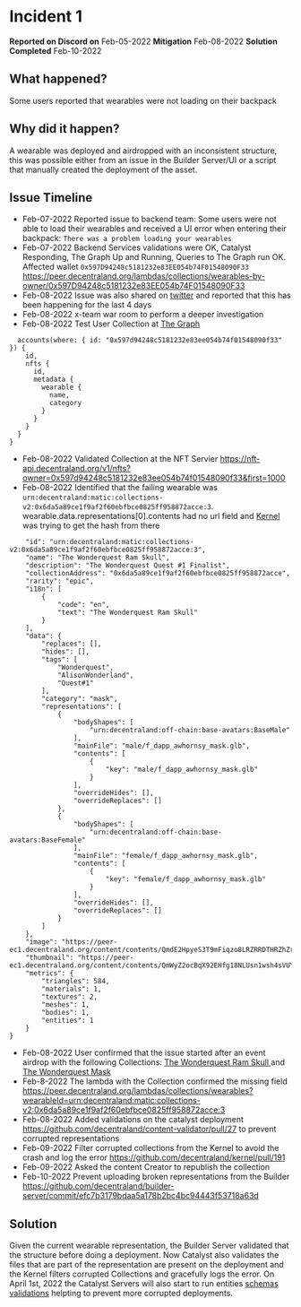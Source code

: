 # Incident 1

**Reported on Discord on** Feb-05-2022
**Mitigation** Feb-08-2022 
**Solution Completed** Feb-10-2022

## What happened?
Some users reported that wearables were not loading on their backpack

## Why did it happen?
A wearable was deployed and airdropped with an inconsistent structure, this was possible either from an issue in the Builder Server/UI or a script that manually created the deployment of the asset.

## Issue Timeline

- Feb-07-2022 Reported issue to backend team: Some users were not able to load their wearables and received a UI error when entering their backpack: `There was a problem loading your wearables`
- Feb-07-2022 Backend Services validations were OK, Catalyst Responding, The Graph Up and Running, Queries to The Graph run OK.  
Affected wallet `0x597D94248c5181232e83EE054b74F01548090F33`
https://peer.decentraland.org/lambdas/collections/wearables-by-owner/0x597D94248c5181232e83EE054b74F01548090F33 
- Feb-08-2022 Issue was also shared on [twitter](https://twitter.com/SlywestYo/status/1491092879510769665?s=20&t=HeFsRw5YBCgJG2UxK7adnA) and reported that this has been happening for the last 4 days
- Feb-08-2022 x-team war room to perform a deeper investigation 
- Feb-08-2022 Test User Collection at [The Graph](https://thegraph.com/hosted-service/subgraph/decentraland/collections-matic-mainnet
)
```{
  accounts(where: { id: "0x597d94248c5181232e83ee054b74f01548090f33" }) {
    id,
    nfts {
      id,
      metadata {
        wearable {
          name,
          category
        }
      }
    }
  }
}
```
- Feb-08-2022 Validated Collection at the NFT Servier https://nft-api.decentraland.org/v1/nfts?owner=0x597d94248c5181232e83ee054b74f01548090f33&first=1000
- Feb-08-2022 Identified that the failing wearable was `urn:decentraland:matic:collections-v2:0x6da5a89ce1f9af2f60ebfbce0825ff958872acce:3`. wearable.data.representations[0].contents had no url field and [Kernel](https://github.com/decentraland/kernel/blob/main/packages/shared/catalogs/sagas.ts#L239) was trying to get the hash from there

```{
    "id": "urn:decentraland:matic:collections-v2:0x6da5a89ce1f9af2f60ebfbce0825ff958872acce:3",
    "name": "The Wonderquest Ram Skull",
    "description": "The Wonderquest Quest #1 Finalist",
    "collectionAddress": "0x6da5a89ce1f9af2f60ebfbce0825ff958872acce",
    "rarity": "epic",
    "i18n": [
        {
            "code": "en",
            "text": "The Wonderquest Ram Skull"
        }
    ],
    "data": {
        "replaces": [],
        "hides": [],
        "tags": [
            "Wonderquest",
            "AlisonWonderland",
            "Quest#1"
        ],
        "category": "mask",
        "representations": [
            {
                "bodyShapes": [
                    "urn:decentraland:off-chain:base-avatars:BaseMale"
                ],
                "mainFile": "male/f_dapp_awhornsy_mask.glb",
                "contents": [
                    {
                        "key": "male/f_dapp_awhornsy_mask.glb"
                    }
                ],
                "overrideHides": [],
                "overrideReplaces": []
            },
            {
                "bodyShapes": [
                    "urn:decentraland:off-chain:base-avatars:BaseFemale"
                ],
                "mainFile": "female/f_dapp_awhornsy_mask.glb",
                "contents": [
                    {
                        "key": "female/f_dapp_awhornsy_mask.glb"
                    }
                ],
                "overrideHides": [],
                "overrideReplaces": []
            }
        ]
    },
    "image": "https://peer-ec1.decentraland.org/content/contents/QmdE2HpyeS3T9mFiqzo8LRZRRDTHRZhZrjH57r1TbsdVv4",
    "thumbnail": "https://peer-ec1.decentraland.org/content/contents/QmWyZ2ocBqX92EHfg18NLUsn1wsh4sVUYed3VGXtjEAcFL",
    "metrics": {
        "triangles": 584,
        "materials": 1,
        "textures": 2,
        "meshes": 1,
        "bodies": 1,
        "entities": 1
    }
}
```
- Feb-08-2022 User confirmed that the issue started after an event airdrop with the following Collections: [The Wonderquest Ram Skull
](https://opensea.io/assets/matic/0x6da5a89ce1f9af2f60ebfbce0825ff958872acce/315936875005671560093754083051011296956685286201647333762932932667) and [The Wonderquest Mask](https://opensea.io/assets/matic/0x6da5a89ce1f9af2f60ebfbce0825ff958872acce/59)
- Feb-8-2022 The lambda with the Collection confirmed the missing field https://peer.decentraland.org/lambdas/collections/wearables?wearableId=urn:decentraland:matic:collections-v2:0x6da5a89ce1f9af2f60ebfbce0825ff958872acce:3
- Feb-08-2022 Added validations on the catalyst deployment https://github.com/decentraland/content-validator/pull/27 to prevent corrupted representations
- Feb-09-2022 Filter corrupted collections from the Kernel to avoid the crash and log the error https://github.com/decentraland/kernel/pull/191 
- Feb-09-2022 Asked the content Creator to republish the collection
- Feb-10-2022 Prevent uploading broken representations from the Builder
https://github.com/decentraland/builder-server/commit/efc7b3179bdaa5a178b2bc4bc94443f53718a63d


## Solution 

Given the current wearable representation, the Builder Server validated that the structure before doing a deployment. Now Catalyst also validates the files that are part of the representation are present on the deployment and the Kernel filters corrupted Collections and gracefully logs the error. 
On April 1st, 2022 the Catalyst Servers will also start to run entities [schemas validations](https://github.com/decentraland/adr/blob/main/docs/ADR-45-entities-v4.md) helpting to prevent more corrupted deployments.  
